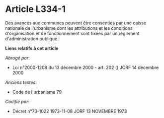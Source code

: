 # Article L334-1

Des avances aux communes peuvent être consenties par une caisse nationale de l'urbanisme dont les attributions et les
conditions d'organisation et de fonctionnement sont fixées par un règlement d'administration publique.

**Liens relatifs à cet article**

_Abrogé par_:

  - Loi n°2000-1208 du 13 décembre 2000 - art. 202 () JORF 14 décembre 2000

_Anciens textes_:

  - Code de l'urbanisme 79

_Codifié par_:

  - Décret n°73-1022 1973-11-08 JORF 13 NOVEMBRE 1973

